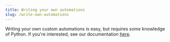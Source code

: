 ```yaml
---
title: Writing your own automations
slug: /write-own-automations
---
```


Writing your own custom automations is easy, but requires _some_ knowledge of Python. If you're interested, see our documentation [here](/developer-guide/writing-automations-1).

